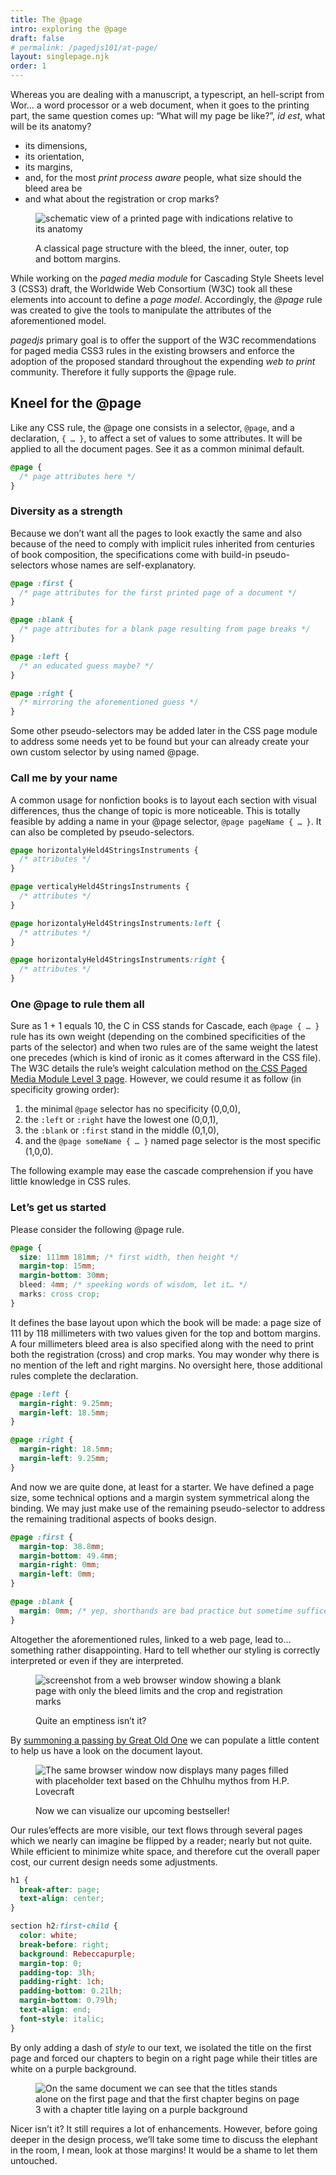```yaml
---
title: The @page
intro: exploring the @page
draft: false
# permalink: /pagedjs101/at-page/
layout: singlepage.njk
order: 1
---
```


Whereas you are dealing with a manuscript, a typescript, an hell-script from Wor… a word processor or a web document, when it goes to the printing part, the same question comes up: “What will my page be like?”, _id est_, what will be its anatomy?

- its dimensions,
- its orientation,
- its margins,
- and, for the most _print process aware_ people, what size should the bleed area be
- and what about the registration or crop marks?

<figure>
  <img src="/images/tutos-at_page-01.svg" alt="schematic view of a printed page with indications relative to its anatomy">
<figcaption><p>A classical page structure with the bleed, the inner, outer, top and bottom margins.</p></figcaption>
</figure>

While working on the _paged media module_ for Cascading Style Sheets level 3 (CSS3) draft, the Worldwide Web Consortium (W3C) took all these elements into account to define a _page model_. Accordingly, the _@page_ rule was created to give the tools to manipulate the attributes of the aforementioned model.

_pagedjs_ primary goal is to offer the support of the W3C recommendations for paged media CSS3 rules in the existing browsers and enforce the adoption of the proposed standard throughout the expending _web to print_ community. Therefore it fully supports the @page rule.

## Kneel for the @page

Like any CSS rule, the @page one consists in a selector, `@page`, and a declaration, `{ … }`, to affect a set of values to some attributes. It will be applied to all the document pages. See it as a common minimal default.

```css
@page {
  /* page attributes here */
}
```

### Diversity as a strength

Because we don’t want all the pages to look exactly the same and also because of the need to comply with implicit rules inherited from centuries of book composition, the specifications come with build-in pseudo-selectors whose names are self-explanatory.

```css
@page :first {
  /* page attributes for the first printed page of a document */
}

@page :blank {
  /* page attributes for a blank page resulting from page breaks */
}

@page :left {
  /* an educated guess maybe? */
}

@page :right {
  /* mirroring the aforementioned guess */
}
```

Some other pseudo-selectors may be added later in the CSS page module to address some needs yet to be found but your can already create your own custom selector by using named @page.

### Call me by your name

A common usage for nonfiction books is to layout each section with visual differences, thus the change of topic is more noticeable. This is totally feasible by adding a name in your @page selector, `@page pageName { … }`. It can also be completed by pseudo-selectors.

```css
@page horizontalyHeld4StringsInstruments {
  /* attributes */
}

@page verticalyHeld4StringsInstruments {
  /* attributes */
}

@page horizontalyHeld4StringsInstruments:left {
  /* attributes */
}

@page horizontalyHeld4StringsInstruments:right {
  /* attributes */
}
```

### One @page to rule them all

Sure as 1 + 1 equals 10, the C in CSS stands for Cascade, each `@page { … }` rule has its own weight (depending on the combined specificities of the parts of the selector) and when two rules are of the same weight the latest one precedes (which is kind of ironic as it comes afterward in the CSS file). The W3C details the rule’s weight calculation method on [the CSS Paged Media Module Level 3 page](https://www.w3.org/TR/css-page-3/#cascading-and-page-context). However, we could resume it as follow (in specificity growing order):

1. the minimal `@page` selector has no specificity (0,0,0),
2. the `:left` or `:right` have the lowest one (0,0,1),
3. the `:blank` or `:first` stand in the middle (0,1,0),
4. and the `@page someName { … }` named page selector is the most specific (1,0,0).

The following example may ease the cascade comprehension if you have little knowledge in CSS rules.

### Let’s get us started

Please consider the following @page rule.

```css
@page {
  size: 111mm 181mm; /* first width, then height */
  margin-top: 15mm;
  margin-bottom: 30mm;
  bleed: 4mm; /* speeking words of wisdom, let it… */
  marks: cross crop;
}
```

It defines the base layout upon which the book will be made: a page size of 111 by 118 millimeters with two values given for the top and bottom margins. A four millimeters bleed area is also specified along with the need to print both the registration (cross) and crop marks. You may wonder why there is no mention of the left and right margins. No oversight here, those additional rules complete the declaration.

```css
@page :left {
  margin-right: 9.25mm;
  margin-left: 18.5mm;
}

@page :right {
  margin-right: 18.5mm;
  margin-left: 9.25mm;
}
```

And now we are quite done, at least for a starter. We have defined a page size, some technical options and a margin system symmetrical along the binding. We may just make use of the remaining pseudo-selector to address the remaining traditional aspects of books design.

```css
@page :first {
  margin-top: 38.8mm;
  margin-bottom: 49.4mm;
  margin-right: 0mm;
  margin-left: 0mm;
}

@page :blank {
  margin: 0mm; /* yep, shorthands are bad practice but sometime suffice ^^ */
}
```

Altogether the aforementioned rules, linked to a web page, lead to… something rather disappointing. Hard to tell whether our styling is correctly interpreted or even if they are interpreted.

<figure>
  <img src="/images/tutos-at_page-02.png" alt="screenshot from a web browser window showing a blank page with only the bleed limits and the crop and registration marks">
<figcaption><p>Quite an emptiness isn’t it?</p></figcaption>
</figure>

By [summoning a passing by Great Old One](https://ephemer.kapsi.fi/FhtagnGenerator.php?count=666&format=html&fhtagn=yes) we can populate a little content to help us have a look on the document layout.

<figure>
  <img src="/images/tutos-at_page-03.png" alt="The same browser window now displays many pages filled with placeholder text based on the Chhulhu mythos from H.P. Lovecraft">
<figcaption><p>Now we can visualize our upcoming bestseller!</p></figcaption>
</figure>

Our rules’effects are more visible, our text flows through several pages which we nearly can imagine be flipped by a reader; nearly but not quite. While efficient to minimize white space, and therefore cut the overall paper cost, our current design needs some adjustments.

```css
h1 {
  break-after: page;
  text-align: center;
}

section h2:first-child {
  color: white;
  break-before: right;
  background: Rebeccapurple;
  margin-top: 0;
  padding-top: 3lh;
  padding-right: 1ch;
  padding-bottom: 0.21lh;
  margin-bottom: 0.79lh;
  text-align: end;
  font-style: italic;
}
```

By only adding a dash of _style_ to our text, we isolated the title on the first page and forced our chapters to begin on a right page while their titles are white on a purple background.

<figure>
  <img src="/images/tutos-at_page-04.png" alt="On the same document we can see that the titles stands alone on the first page and that the first chapter begins on page 3 with a chapter title laying on a purple background" >
</figure>

Nicer isn’t it? It still requires a lot of enhancements. However, before going deeper in the design process, we’ll take some time to discuss the elephant in the room, I mean, look at those margins! It would be a shame to let them untouched.
